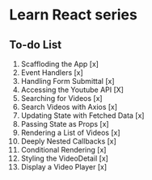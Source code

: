 # Learn React series

## To-do List

1. Scaffloding the App [x]
2. Event Handlers [x]
3. Handling Form Submittal [x]
4. Accessing the Youtube API [X]
5. Searching for Videos [x]
6. Search Videos with Axios [x]
7. Updating State with Fetched Data [x]
8. Passing State as Props [x]
9. Rendering a List of Videos [x]
10. Deeply Nested Callbacks [x]
11. Conditional Rendering [x]
12. Styling the VideoDetail [x]
13. Display a Video Player [x]
